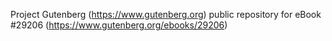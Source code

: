 Project Gutenberg (https://www.gutenberg.org) public repository for eBook #29206 (https://www.gutenberg.org/ebooks/29206)
